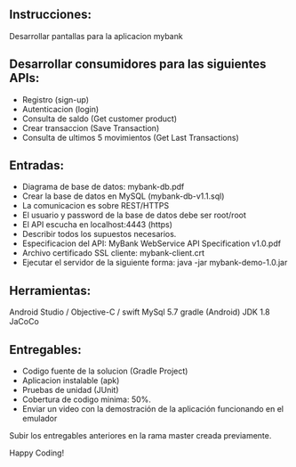 Instrucciones:
----------------
Desarrollar pantallas para la aplicacion mybank

Desarrollar consumidores para las siguientes APIs:
---------------
 - Registro (sign-up)
 - Autenticacion (login)
 - Consulta de saldo (Get customer product)
 - Crear transaccion (Save Transaction)
 - Consulta de ultimos 5 movimientos (Get Last Transactions)

Entradas:
---------------
- Diagrama de base de datos: mybank-db.pdf
- Crear la base de datos en MySQL (mybank-db-v1.1.sql)
- La comunicacion es sobre REST/HTTPS
- El usuario y password de la base de datos debe ser root/root
- El API escucha en localhost:4443 (https)
- Describir todos los supuestos necesarios.
- Especificacion del API: MyBank WebService API Specification v1.0.pdf
- Archivo certificado SSL cliente: mybank-client.crt
- Ejecutar el servidor de la siguiente forma:
	java -jar mybank-demo-1.0.jar


Herramientas:
---------------
Android Studio / Objective-C / swift 
MySql 5.7
gradle (Android)
JDK 1.8
JaCoCo


Entregables:
---------------
- Codigo fuente de la solucion (Gradle Project)
- Aplicacion instalable (apk)
- Pruebas de unidad (JUnit)
- Cobertura de codigo minima: 50%.
- Enviar un video con la demostración de la aplicación funcionando en el emulador

Subir los entregables anteriores en la rama master creada previamente.


Happy Coding!
